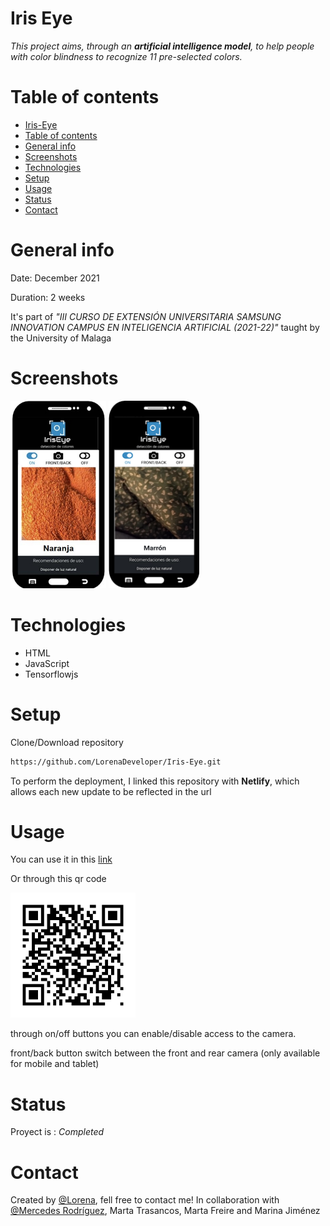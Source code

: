 # Iris Eye 

_This project aims, through an **artificial intelligence model**, to help people with color blindness to recognize 11 pre-selected colors._

# Table of contents
* [Iris-Eye](#iris-eye)
* [Table of contents](#table-of-contents)
* [General info](#general-info)
* [Screenshots](#screenshots)
* [Technologies](#technologies)
* [Setup](#setup)
* [Usage](#usage)
* [Status](#status)
* [Contact](#contact)

# General info
Date: December 2021

Duration: 2 weeks

It's part of _"III CURSO DE EXTENSIÓN UNIVERSITARIA SAMSUNG INNOVATION CAMPUS EN INTELIGENCIA ARTIFICIAL (2021-22)"_ taught by the University of Malaga

# Screenshots
<img src="./images/screenshot.jpg" height="300" title="Screenshot"> <img src="./images/screenshot1.png" height="300" title="Screenshot">

# Technologies
* HTML
* JavaScript
* Tensorflowjs

# Setup

Clone/Download repository
```sh
https://github.com/LorenaDeveloper/Iris-Eye.git
```

To perform the deployment, I linked this repository with **Netlify**, which allows each new update to be reflected in the url 

# Usage
You can use it in this [link](https://inspiring-payne-53333a.netlify.app/)

Or through this qr code

<img src="./images/qr-irisEye.png" height="200" title="Screenshot">

through on/off buttons you can enable/disable access to the camera. 

front/back button switch between the front and rear camera (only available for mobile and tablet)


# Status
Proyect is : _Completed_

# Contact
Created by [@Lorena](https://www.linkedin.com/in/lorena-jiménez-tejada-966611176), fell free to contact me! In collaboration with [@Mercedes Rodríguez](https://www.linkedin.com/in/mercedes-rodriguez-barbero-20ab3766), Marta Trasancos, Marta Freire and Marina Jiménez
